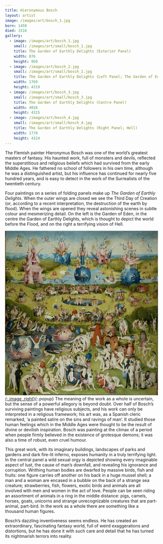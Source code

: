 ```yaml
---
title: Hieronymous Bosch
layout: artist
image: /images/art/bosch_1.jpg
born: 1450
died: 1516
gallery:
  - image: /images/art/bosch_1.jpg
    small: /images/art/small/bosch_1.jpg
    title: The Garden of Earthly Delights (Exterior Panel)
    width: 876
    height: 950
  - image: /images/art/bosch_2.jpg
    small: /images/art/small/bosch_2.jpg
    title: The Garden of Earthly Delights (Left Panel; The Garden of Eden)
    width: 1769
    height: 4319
  - image: /images/art/bosch_3.jpg
    small: /images/art/small/bosch_3.jpg
    title: The Garden of Earthly Delights (Centre Panel)
    width: 4016
    height: 4315
  - image: /images/art/bosch_4.jpg
    small: /images/art/small/bosch_4.jpg
    title: The Garden of Earthly Delights (Right Panel; Hell)
    width: 1778
    height: 4324
---
```


The Flemish painter Hieronymus Bosch was one of the world’s greatest masters of
fantasy. His haunted work, full of monsters and devils, reflected the
superstitious and religious beliefs which had survived from the early Middle
Ages. He fathered no school of followers in his own time, although he was a
distinguished artist, but his influence has continued for nearly five hundred
years, and is easy to detect in the work of the Surrealists of the twentieth
century.

Four paintings on a series of folding panels make up _The Garden of Earthly
Delights_. When the outer wings are closed we see the Third Day of Creation
(or, according to a recent interpretation, the destruction of the earth by
flood). When the wings are opened they reveal astonishing scenes in subtle
colour and mesmerizing detail. On the left is the Garden of Eden, in the centre
the Garden of Earthly Delights, which is thought to depict the world before the
Flood, and on the right a terrifying vision of Hell.

[![The Garden of Earthly Delights](/images/art/bosch_3.jpg){:.image .right}](/images/art/bosch_3.jpg){:.popup}
The meaning of the work as a whole is uncertain, but the sense of a powerful
allegory is beyond doubt. Over half of Bosch’s surviving paintings have
religious subjects, and his work can only be interpreted in a religious
framework; his art was, as a Spanish cleric remarked, ‘a painted satire on the
sins and ravings of man’. It studied those human feelings which in the Middle
Ages were thought to be the result of divine or devilish inspiration. Bosch
was painting at the climax of a period when people firmly believed in the
existence of grotesque demons; it was also a time of robust, even cruel humour.

This great work, with its imaginary buildings, landscapes of parks and gardens
and dark fire-lit inferno, exposes humanity in a truly terrifying light. In the
central panel a wild sexual orgy is depicted showing every imaginable aspect of
lust, the cause of man’s downfall, and revealing his ignorance and corruption.
Writhing human bodies are dwarfed by massive birds, fish and fruits: one figure
carries off another on his back in a huge mussel shell; a man and a woman are
encased in a bubble on the back of a strange sea creature; strawberries, fish,
flowers, exotic birds and animals are all involved with men and women in the
act of love. People can be seen riding an assortment of animals in a ring in
the middle distance: pigs, camels, horses, goats, unicorns and strange
unrecognizable creatures that are part-animal, part-bird. In the work as a
whole there are something like a thousand human figures.

Bosch’s dazzling inventiveness seems endless. He has created an extraordinary,
fascinating fantasy world, full of weird exaggerations and distortions, but he
has done it with such care and detail that he has turned its nightmarish
terrors into reality.
